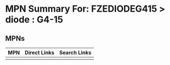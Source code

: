 



# MPN Summary For: FZEDIODEG415 > diode : G4-15

## MPNs
  

|MPN|Direct Links|Search Links|
| :--- | :--- | :--- |
||||

